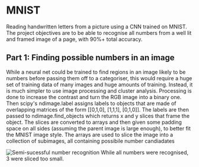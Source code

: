 # MNIST
Reading handwritten letters from a picture using a CNN trained on MNIST. The project objectives are to be able to recognise all numbers from a well lit and framed image of a page, with 90%+ total accuracy.

## Part 1: Finding possible numbers in an image
While a neural net could be trained to find regions in an image likely to be numbers before passing them off to a categoriser, this would require a huge set of training data of many images and huge amounts of training. Instead, it is much simpler to use image processing and cluster analysis. 
Processing is done to increase the contrast and turn the RGB image into a binary one. Then scipy's ndimage.label assigns labels to objects that are made of overlapping matrices of the form
[[0,1,0],
 [1,1,1],
 [0,1,0]].
 The labels are then passed to ndimage.find_objects which returns x and y slices that frame the object. The slices are converted to arrays and then given some padding space on all sides (assuming the parent image is large enough), to better fit the MNIST image style. The arrays are used to slice the image into a collection of subimages, all containing possibile number candiadates 

![Semi-sucessful number recognition](https://drive.google.com/file/d/1aHdlfMYqz6rcVUswCzvF6a6Pgfqu4ubb/view?usp=sharing)
While all numbers were recognised, 3 were sliced too small. 
